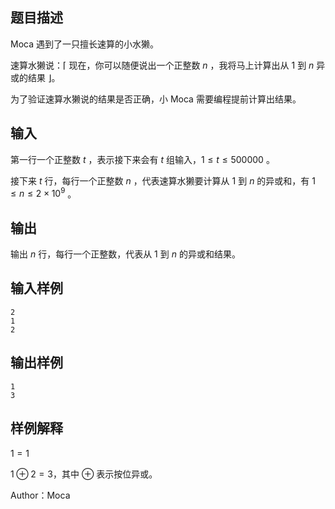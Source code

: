 ## 题目描述
Moca 遇到了一只擅长速算的小水獭。

速算水獭说：$\lceil$ 现在，你可以随便说出一个正整数 $n$ ，我将马上计算出从 $1$ 到 $n$ 异或的结果 $\rfloor$。

为了验证速算水獭说的结果是否正确，小 Moca 需要编程提前计算出结果。
## 输入
第一行一个正整数 $t$ ，表示接下来会有 $t$ 组输入，$1 \le t \le 500000$ 。

接下来 $t$ 行，每行一个正整数 $n$ ，代表速算水獭要计算从 $1$ 到 $n$ 的异或和，有 $1\le n \le 2\times10^9$ 。
## 输出
输出 $n$ 行，每行一个正整数，代表从 $1$ 到 $n$ 的异或和结果。
## 输入样例
    2
    1
    2
## 输出样例
    1
    3
## 样例解释
$1=1$

$1\oplus2 = 3$，其中 $\oplus$ 表示按位异或。

Author：Moca